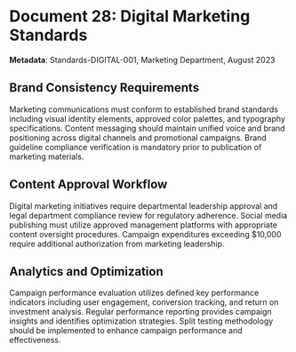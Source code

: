 # Document 28: Digital Marketing Standards

**Metadata**: Standards-DIGITAL-001, Marketing Department, August 2023

## Brand Consistency Requirements

Marketing communications must conform to established brand standards including visual identity elements, approved color palettes, and typography specifications. Content messaging should maintain unified voice and brand positioning across digital channels and promotional campaigns. Brand guideline compliance verification is mandatory prior to publication of marketing materials.

## Content Approval Workflow

Digital marketing initiatives require departmental leadership approval and legal department compliance review for regulatory adherence. Social media publishing must utilize approved management platforms with appropriate content oversight procedures. Campaign expenditures exceeding $10,000 require additional authorization from marketing leadership.

## Analytics and Optimization

Campaign performance evaluation utilizes defined key performance indicators including user engagement, conversion tracking, and return on investment analysis. Regular performance reporting provides campaign insights and identifies optimization strategies. Split testing methodology should be implemented to enhance campaign performance and effectiveness.